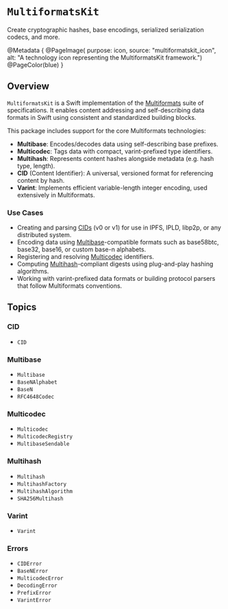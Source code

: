 # ``MultiformatsKit``

Create cryptographic hashes, base encodings, serialized serialization codecs, and more.

@Metadata {
    @PageImage(
        purpose: icon, 
        source: "multiformatskit_icon", 
        alt: "A technology icon representing the MultiformatsKit framework.")
    @PageColor(blue)
}

## Overview

`MultiformatsKit` is a Swift implementation of the [Multiformats](https://multiformats.io) suite of specifications. It enables content addressing and self-describing data formats in Swift using consistent and standardized building blocks.

This package includes support for the core Multiformats technologies:

- **Multibase**: Encodes/decodes data using self-describing base prefixes.
- **Multicodec**: Tags data with compact, varint-prefixed type identifiers.
- **Multihash**: Represents content hashes alongside metadata (e.g. hash type, length).
- **CID** (Content Identifier): A universal, versioned format for referencing content by hash.
- **Varint**: Implements efficient variable-length integer encoding, used extensively in Multiformats.

### Use Cases

- Creating and parsing [CIDs](https://github.com/multiformats/cid) (v0 or v1) for use in IPFS, IPLD, libp2p, or any distributed system.
- Encoding data using [Multibase](https://github.com/multiformats/multibase)-compatible formats such as base58btc, base32, base16, or custom base-n alphabets.
- Registering and resolving [Multicodec](https://github.com/multiformats/multicodec) identifiers.
- Computing [Multihash](https://github.com/multiformats/multihash)-compliant digests using plug-and-play hashing algorithms.
- Working with varint-prefixed data formats or building protocol parsers that follow Multiformats conventions.



## Topics

### CID

- ``CID``

### Multibase

- ``Multibase``
- ``BaseNAlphabet``
- ``BaseN``
- ``RFC4648Codec``

### Multicodec

- ``Multicodec``
- ``MulticodecRegistry``
- ``MultibaseSendable``

### Multihash

- ``Multihash``
- ``MultihashFactory``
- ``MultihashAlgorithm``
- ``SHA256Multihash``

### Varint

- ``Varint``

### Errors

- ``CIDError``
- ``BaseNError``
- ``MulticodecError``
- ``DecodingError``
- ``PrefixError``
- ``VarintError``
